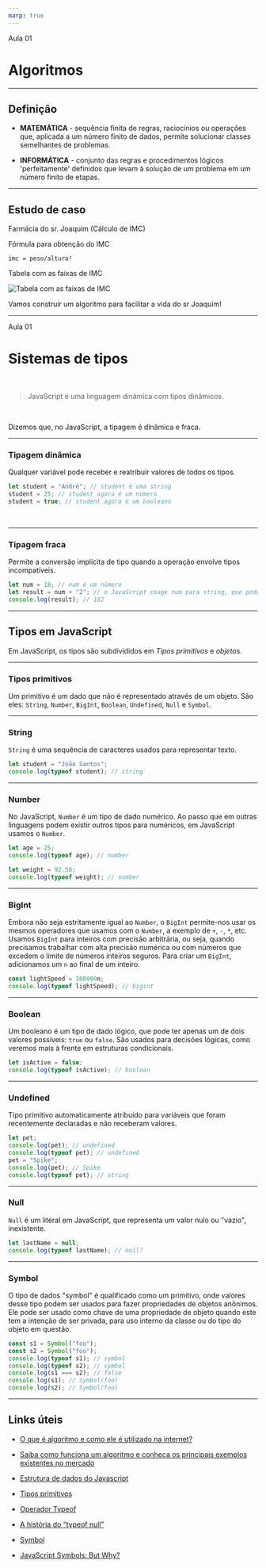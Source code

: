 ```yaml
---
marp: true
---
```


Aula 01

# Algoritmos

---

## Definição

- **MATEMÁTICA** - sequência finita de regras, raciocínios ou operações que, aplicada a um número finito de dados, permite solucionar classes semelhantes de problemas.

- **INFORMÁTICA** - conjunto das regras e procedimentos lógicos 'perfeitamente' definidos que levam à solução de um problema em um número finito de etapas.

---

## Estudo de caso

Farmácia do sr. Joaquim (Cálculo de IMC)

Fórmula para obtenção do IMC

`imc = peso/altura²`

Tabela com as faixas de IMC

![Tabela com as faixas de IMC](./IMC.png)

Vamos construir um algoritmo para facilitar a vida do sr Joaquim!

---

Aula 01

# Sistemas de tipos

&nbsp;

> JavaScript é uma linguagem dinâmica com tipos dinâmicos.

&nbsp;

Dizemos que, no JavaScript, a tipagem é dinâmica e fraca.

---

### Tipagem dinâmica

Qualquer variável pode receber e reatribuir valores de todos os tipos.

```js
let student = "André"; // student é uma string
student = 25; // student agora é um número
student = true; // student agora é um booleano
```

&nbsp;

---

### Tipagem fraca

Permite a conversão implícita de tipo quando a operação envolve tipos incompatíveis.

```js
let num = 18; // num é um número
let result = num + "2"; // o JavaScript coage num para string, que pode, então, ser concatenada com o "2"
console.log(result); // 182
```

---

## Tipos em JavaScript

Em JavaScript, os tipos são subdivididos em _Tipos primitivos_ e _objetos_.

---

### Tipos primitivos

Um primitivo é um dado que não é representado através de um objeto. São eles: `String`, `Number`, `BigInt`, `Boolean`, `Undefined`, `Null` e `Symbol`.

---

### String

`String` é uma sequência de caracteres usados para representar texto.

```js
let student = "João Santos";
console.log(typeof student); // string
```

---

### Number

No JavaScript, `Number` é um tipo de dado numérico. Ao passo que em outras linguagens podem existir outros tipos para numéricos, em JavaScript usamos o `Number`.

```js
let age = 25;
console.log(typeof age); // number

let weight = 92.58;
console.log(typeof weight); // number
```

---

### BigInt

Embora não seja estritamente igual ao `Number`, o `BigInt` permite-nos usar os mesmos operadores que usamos com o `Number`, a exemplo de `+`, `-`, `*`, etc.
Usamos `BigInt` para inteiros com precisão arbitrária, ou seja, quando precisamos trabalhar com alta precisão numérica ou com números que excedem o limite de números inteiros seguros.
Para criar um `BigInt`, adicionamos um `n` ao final de um inteiro.

```js
const lightSpeed = 300000n;
console.log(typeof lightSpeed); // bigint
```

---

### Boolean

Um booleano é um tipo de dado lógico, que pode ter apenas um de dois valores possíveis: `true` ou `false`. São usados para decisões lógicas, como veremos mais à frente em estruturas condicionais.

```js
let isActive = false;
console.log(typeof isActive); // boolean
```

---

### Undefined

Tipo primitivo automaticamente atribuído para variáveis que foram recentemente declaradas e não receberam valores.

```js
let pet;
console.log(pet); // undefined
console.log(typeof pet); // undefined
pet = "Spike";
console.log(pet); // Spike
console.log(typeof pet); // string
```

---

### Null

`Null` é um literal em JavaScript, que representa um valor nulo ou "vazio", inexistente.

```js
let lastName = null;
console.log(typeof lastName); // null?
```

---

### Symbol

O tipo de dados "symbol" é qualificado como um primitivo, onde valores desse tipo podem ser usados para fazer propriedades de objetos anônimos. Ele pode ser usado como chave de uma propriedade de objeto quando este tem a intenção de ser privada, para uso interno da classe ou do tipo do objeto em questão.

```js
const s1 = Symbol("foo");
const s2 = Symbol("foo");
console.log(typeof s1); // symbol
console.log(typeof s2); // symbol
console.log(s1 === s2); // false
console.log(s1); // Symbol(foo)
console.log(s2); // Symbol(foo)
```

---

## Links úteis

- [O que é algoritmo e como ele é utilizado na internet?](https://olhardigital.com.br/2022/07/05/internet-e-redes-sociais/o-que-e-algoritmo/)

- [Saiba como funciona um algoritmo e conheça os principais exemplos existentes no mercado](https://rockcontent.com/br/blog/algoritmo/)

- [Estrutura de dados do Javascript](https://developer.mozilla.org/pt-BR/docs/Web/JavaScript/Data_structures)

- [Tipos primitivos](https://developer.mozilla.org/pt-BR/docs/Glossary/Primitive)

- [Operador Typeof](https://developer.mozilla.org/pt-BR/docs/Web/JavaScript/Reference/Operators/typeof)

- [A história do “typeof null”](https://2ality.com/2013/10/typeof-null.html)

- [Symbol](https://developer.mozilla.org/pt-BR/docs/conflicting/Web/JavaScript/Reference/Global_Objects/Symbol)

- [JavaScript Symbols: But Why?](https://medium.com/intrinsic-blog/javascript-symbols-but-why-6b02768f4a5c)